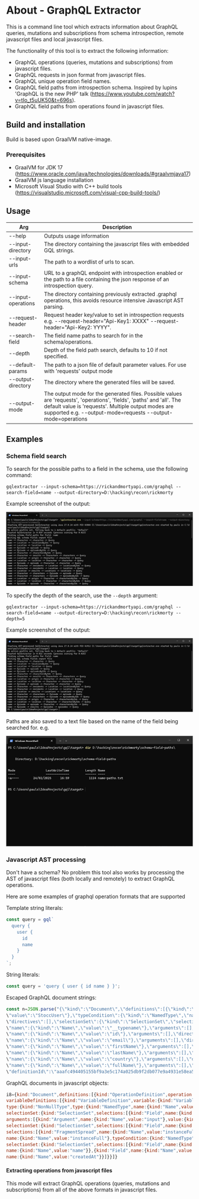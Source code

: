 # About - GraphQL Extractor

This is a command line tool which extracts information about GraphQL queries, mutations and subscriptions from schema introspection, remote javascript files and local javascript files.

The functionality of this tool is to extract the following information:
- GraphQL operations (queries, mutations and subscriptions) from javascript files.
- GraphQL requests in json format from javascript files.
- GraphQL unique operation field names.
- GraphQL field paths from introspection schema. Inspired by lupins 'GraphQL is the new PHP' talk (https://www.youtube.com/watch?v=tIo_t5uUK50&t=696s).
- GraphQL field paths from operations found in javascript files.

## Build and installation

Build is based upon GraalVM native-image.

### Prerequisites

- GraalVM for JDK 17 (https://www.oracle.com/java/technologies/downloads/#graalvmjava17)
- GraalVM js language installation
- Microsoft Visual Studio with C++ build tools (https://visualstudio.microsoft.com/visual-cpp-build-tools/)

## Usage

| Arg                | Description                                                                                                                                                                                                                                   |
|--------------------|-----------------------------------------------------------------------------------------------------------------------------------------------------------------------------------------------------------------------------------------------|
| --help             | Outputs usage information                                                                                                                                                                                                                     |
| --input-directory  | The directory containing the javascript files with embedded GQL strings.                                                                                                                                                                      |
| --input-urls       | The path to a wordlist of urls to scan.                                                                                                                                                                                                       |
| --input-schema     | URL to a graphQL endpoint with introspection enabled or the path to a file containing the json response of an introspection query.                                                                                                            |
| --input-operations | The directory containing previously extracted .graphql operations, this avoids resource intensive Javascript AST parsing.                                                                                                                     |
| --request-header   | Request header key/value to set in introspection requests e.g. --request-header="Api-Key1: XXXX" --request-header="Api-Key2: YYYY".                                                                                                           |
| --search-field     | The field name paths to search for in the schema/operations.                                                                                                                                                                                  |
| --depth            | Depth of the field path search, defaults to 10 if not specified.                                                                                                                                                                              |
| --default-params   | The path to a json file of default parameter values. For use with 'requests' output mode                                                                                                                                                      |
| --output-directory | The directory where the generated files will be saved.                                                                                                                                                                                        |
| --output-mode      | The output mode for the generated files. Possible values are 'requests', 'operations', 'fields', 'paths' and 'all'. The default value is 'requests'. Multiple output modes are supported e.g. --output-mode=requests --output-mode=operations |

## Examples

### Schema field search

To search for the possible paths to a field in the schema, use the following command:

```shell
gqlextractor --input-schema=https://rickandmortyapi.com/graphql --search-field=name --output-directory=D:\hacking\recon\rickmorty
```

Example screenshot of the output:

![Schema field search](images/schema-fields.png)

To specify the depth of the search, use the `--depth` argument:

```shell
gqlextractor --input-schema=https://rickandmortyapi.com/graphql --search-field=name --output-directory=D:\hacking\recon\rickmorty --depth=5
```

Example screenshot of the output:

![Schema field search](images/schema-fields-depth.png)

Paths are also saved to a text file based on the name of the field being searched for. e.g.

![Schema field search](images/schema-field-file.png)


### Javascript AST processing

Don't have a schema? No problem this tool also works by processing the AST of javascript files (both locally and remotely) to extract GraphQL operations.

Here are some examples of graphql operation formats that are supported

Template string literals:
```javascript
const query = gql`
  query {
    user {
      id
      name
    }
  }
`;
```

String literals:
```javascript
const query = 'query { user { id name } }';
```

Escaped GraphQL document strings:
```javascript
const n=JSON.parse("{\"kind\":\"Document\",\"definitions\":[{\"kind\":\"FragmentDefinition\",\"name\":{\"kind\":\"Name\",
\"value\":\"StoccUser\"},\"typeCondition\":{\"kind\":\"NamedType\",\"name\":{\"kind\":\"Name\",\"value\":\"StoccUser\"}},
\"directives\":[],\"selectionSet\":{\"kind\":\"SelectionSet\",\"selections\":[{\"kind\":\"Field\",
\"name\":{\"kind\":\"Name\",\"value\":\"__typename\"},\"arguments\":[],\"directives\":[]},{\"kind\":\"Field\",
\"name\":{\"kind\":\"Name\",\"value\":\"id\"},\"arguments\":[],\"directives\":[]},{\"kind\":\"Field\",
\"name\":{\"kind\":\"Name\",\"value\":\"email\"},\"arguments\":[],\"directives\":[]},{\"kind\":\"Field\",
\"name\":{\"kind\":\"Name\",\"value\":\"firstName\"},\"arguments\":[],\"directives\":[]},{\"kind\":\"Field\",
\"name\":{\"kind\":\"Name\",\"value\":\"lastName\"},\"arguments\":[],\"directives\":[]},{\"kind\":\"Field\",
\"name\":{\"kind\":\"Name\",\"value\":\"country\"},\"arguments\":[],\"directives\":[]},{\"kind\":\"Field\",
\"name\":{\"kind\":\"Name\",\"value\":\"fullName\"},\"arguments\":[],\"directives\":[]}]}}],
\"definitionId\":\"aaafc494405155bf9a3e5c174a025db9f2db077e9a4931e58ea5d65c7a6da60c\"}")
```

GraphQL documents in javascript objects:
```javascript
i8={kind:"Document",definitions:[{kind:"OperationDefinition",operation:"mutation",name:{kind:"Name",value:"createInstance"},
variableDefinitions:[{kind:"VariableDefinition",variable:{kind:"Variable",name:{kind:"Name",value:"input"}},
type:{kind:"NonNullType",type:{kind:"NamedType",name:{kind:"Name",value:"CreateInstanceInput"}}}}],
selectionSet:{kind:"SelectionSet",selections:[{kind:"Field",name:{kind:"Name",value:"createInstance"},
arguments:[{kind:"Argument",name:{kind:"Name",value:"input"},value:{kind:"Variable",name:{kind:"Name",value:"input"}}}],
selectionSet:{kind:"SelectionSet",selections:[{kind:"Field",name:{kind:"Name",value:"instance"},selectionSet:{kind:"SelectionSet",
selections:[{kind:"FragmentSpread",name:{kind:"Name",value:"instanceFull"}}]}}]}}]}},{kind:"FragmentDefinition",
name:{kind:"Name",value:"instanceFull"},typeCondition:{kind:"NamedType",name:{kind:"Name",value:"Instance"}},
selectionSet:{kind:"SelectionSet",selections:[{kind:"Field",name:{kind:"Name",value:"id"}},{kind:"Field",
name:{kind:"Name",value:"name"}},{kind:"Field",name:{kind:"Name",value:"clientId"}},{kind:"Field",
name:{kind:"Name",value:"createdAt"}}]}}]}
```

#### Extracting operations from javascript files

This mode will extract GraphQL operations (queries, mutations and subscriptions) from all of the above formats in javascript files.

